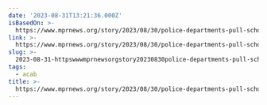 ```yaml
---
date: '2023-08-31T13:21:36.000Z'
isBasedOn: >-
  https://www.mprnews.org/story/2023/08/30/police-departments-pull-school-officers-due-to-mn-restraint-law
link: >-
  https://www.mprnews.org/story/2023/08/30/police-departments-pull-school-officers-due-to-mn-restraint-law
slug: >-
  2023-08-31-httpswwwmprnewsorgstory20230830police-departments-pull-school-officers-due-to-mn-restraint-law
tags:
  - acab
title: >-
  https://www.mprnews.org/story/2023/08/30/police-departments-pull-school-officers-due-to-mn-restraint-law
---
```


